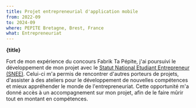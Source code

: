 ```yaml
---
title: Projet entrepreneurial d'application mobile
from: 2022-09
to: 2024-09
where: PEPITE Bretagne, Brest, France
what: Entrepreneuriat
---
```


**{title}**

Fort de mon expérience du concours Fabrik Ta Pépite, j'ai poursuivi le développement de mon projet avec le [Statut National Etudiant Entrepreneur (SNEE)](https://www.pepitebretagne.fr/le-snee).
Celui-ci m'a permis de rencontrer d'autres porteurs de projets, d'assister à des ateliers pour le développement de nouvelles compétences et mieux appréhender le monde de l'entrepreneuriat.
Cette opportunité m'a donné accès à un accompagnement sur mon projet, afin de le faire mûrir tout en montant en compétences.
